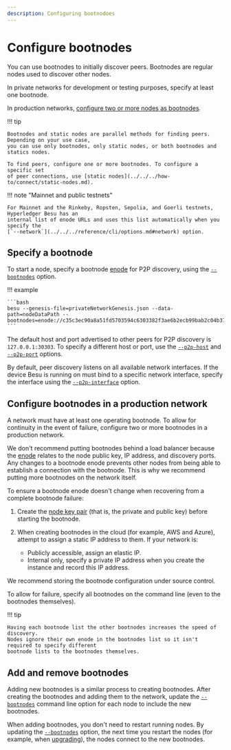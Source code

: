 ```yaml
---
description: Configuring bootnodoes
---
```


# Configure bootnodes

You can use bootnodes to initially discover peers.
Bootnodes are regular nodes used to discover other nodes.

In private networks for development or testing purposes, specify at least one bootnode.

In production networks, [configure two or more nodes as bootnodes](#configure-bootnodes-in-a-production-network).

!!! tip

    Bootnodes and static nodes are parallel methods for finding peers. Depending on your use case,
    you can use only bootnodes, only static nodes, or both bootnodes and statics nodes.

    To find peers, configure one or more bootnodes. To configure a specific set
    of peer connections, use [static nodes](../../../how-to/connect/static-nodes.md).

!!! note "Mainnet and public testnets"

    For Mainnet and the Rinkeby, Ropsten, Sepolia, and Goerli testnets, Hyperledger Besu has an
    internal list of enode URLs and uses this list automatically when you specify the
    [`--network`](../../../reference/cli/options.md#network) option.

## Specify a bootnode

To start a node, specify a bootnode [enode](../../../public-networks/concepts/node-keys.md) for P2P discovery,
using the [`--bootnodes`](../../../public-networks/reference/cli/options.md#bootnodes) option.

!!! example

    ```bash
    besu --genesis-file=privateNetworkGenesis.json --data-path=nodeDataPath --bootnodes=enode://c35c3ec90a8a51fd5703594c6303382f3ae6b2ecb99bab2c04b3794f2bc3fc2631dabb0c08af795787a6c004d8f532230ae6e9925cbbefb0b28b79295d615f@127.0.0.1:30303
    ```

The default host and port advertised to other peers for P2P discovery is `127.0.0.1:30303`. To
specify a different host or port, use the
[`--p2p-host`](../../../public-networks/reference/cli/options.md#p2p-host) and
[`--p2p-port`](../../../public-networks/reference/cli/options.md#p2p-port) options.

By default, peer discovery listens on all available network interfaces. If the device Besu is
running on must bind to a specific network interface, specify the interface using the
[`--p2p-interface`](../../../public-networks/reference/cli/options.md#p2p-interface) option.

## Configure bootnodes in a production network

A network must have at least one operating bootnode. To allow for continuity in the event of
failure, configure two or more bootnodes in a production network.

We don't recommend putting bootnodes behind a load balancer because the
[enode](../../../public-networks/concepts/node-keys.md#enode-url) relates to the node public key, IP address, and
discovery ports. Any changes to a bootnode enode prevents other nodes from being able to establish
a connection with the bootnode. This is why we recommend putting more bootnodes on the network
itself.

To ensure a bootnode enode doesn't change when recovering from a complete bootnode failure:

1. Create the [node key pair](../../../public-networks/concepts/node-keys.md) (that is, the private and public key)
   before starting the bootnode.
1. When creating bootnodes in the cloud (for example, AWS and Azure), attempt to assign a static IP
   address to them. If your network is:

    * Publicly accessible, assign an elastic IP.
    * Internal only, specify a private IP address when you create the instance and record this IP
      address.

We recommend storing the bootnode configuration under source control.

To allow for failure, specify all bootnodes on the command line (even to the bootnodes themselves).

!!! tip

    Having each bootnode list the other bootnodes increases the speed of discovery.
    Nodes ignore their own enode in the bootnodes list so it isn't required to specify different
    bootnode lists to the bootnodes themselves.

## Add and remove bootnodes

Adding new bootnodes is a similar process to creating bootnodes. After creating the bootnodes and
adding them to the network, update the [`--bootnodes`](../../../public-networks/reference/cli/options.md#bootnodes)
command line option for each node to include the new bootnodes.

When adding bootnodes, you don't need to restart running nodes. By updating the
[`--bootnodes`](../../../public-networks/reference/cli/options.md#bootnodes) option, the next time you restart the
nodes (for example, when [upgrading](../../../public-networks/how-to/upgrade-node.md)), the nodes
connect to the new bootnodes.
